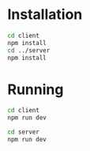 # Installation
```bash
cd client
npm install
cd ../server
npm install
```

# Running
```bash
cd client
npm run dev
```

```bash
cd server
npm run dev
```